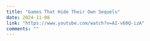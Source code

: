 ```yaml
---
title: "Games That Hide Their Own Sequels"
date: 2024-11-08
link: "https://www.youtube.com/watch?v=AI-v60Q-izA"
comments: ""
---
```


